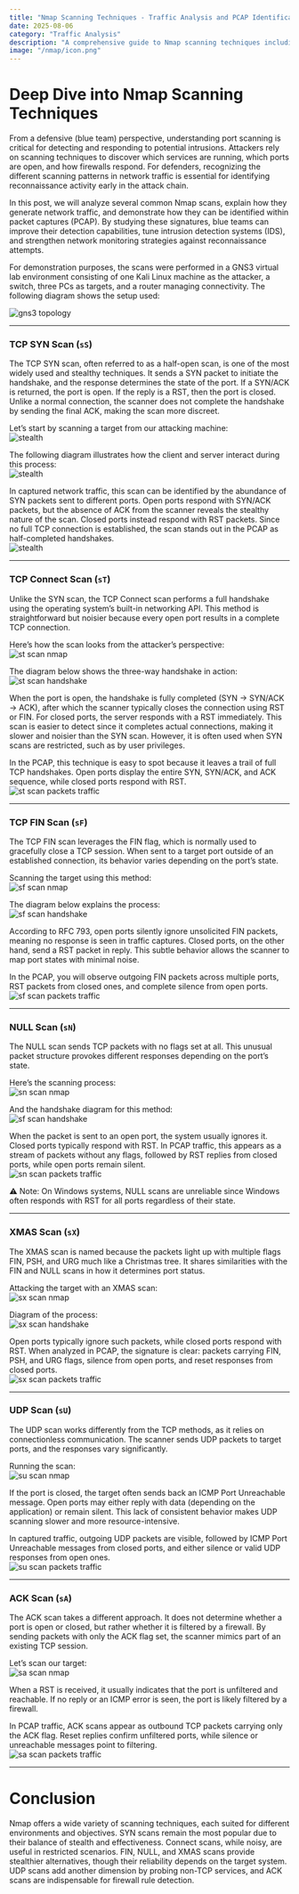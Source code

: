 ```yaml
---
title: "Nmap Scanning Techniques - Traffic Analysis and PCAP Identification"
date: 2025-08-06
category: "Traffic Analysis"
description: "A comprehensive guide to Nmap scanning techniques including SYN, Connect, FIN, NULL, XMAS, UDP, and ACK scans, explained with traffic analysis and PCAP identification."
image: "/nmap/icon.png"
---
```


# Deep Dive into Nmap Scanning Techniques

From a defensive (blue team) perspective, understanding port scanning is critical for detecting and responding to potential intrusions. Attackers rely on scanning techniques to discover which services are running, which ports are open, and how firewalls respond. For defenders, recognizing the different scanning patterns in network traffic is essential for identifying reconnaissance activity early in the attack chain. 

In this post, we will analyze several common Nmap scans, explain how they generate network traffic, and demonstrate how they can be identified within packet captures (PCAP). By studying these signatures, blue teams can improve their detection capabilities, tune intrusion detection systems (IDS), and strengthen network monitoring strategies against reconnaissance attempts.


For demonstration purposes, the scans were performed in a GNS3 virtual lab environment consisting of one Kali Linux machine as the attacker, a switch, three PCs as targets, and a router managing connectivity. The following diagram shows the setup used:  

![gns3 topology](/blog-images/nmap/gns3.PNG)

---

### **TCP SYN Scan (`sS`)**

The TCP SYN scan, often referred to as a half-open scan, is one of the most widely used and stealthy techniques. It sends a SYN packet to initiate the handshake, and the response determines the state of the port. If a SYN/ACK is returned, the port is open. If the reply is a RST, then the port is closed. Unlike a normal connection, the scanner does not complete the handshake by sending the final ACK, making the scan more discreet.

Let’s start by scanning a target from our attacking machine:  
![stealth](/blog-images/nmap/syn-scan.PNG)

The following diagram illustrates how the client and server interact during this process:  
![stealth](/blog-images/nmap/stealth.PNG)

In captured network traffic, this scan can be identified by the abundance of SYN packets sent to different ports. Open ports respond with SYN/ACK packets, but the absence of ACK from the scanner reveals the stealthy nature of the scan. Closed ports instead respond with RST packets. Since no full TCP connection is established, the scan stands out in the PCAP as half-completed handshakes.  
![stealth](/blog-images/nmap/syn-ack.PNG)

---

### **TCP Connect Scan (`sT`)**

Unlike the SYN scan, the TCP Connect scan performs a full handshake using the operating system’s built-in networking API. This method is straightforward but noisier because every open port results in a complete TCP connection.

Here’s how the scan looks from the attacker’s perspective:  
![st scan nmap](/blog-images/nmap/sT-scan.PNG)

The diagram below shows the three-way handshake in action:  
![st scan handshake](/blog-images/nmap/st-diagram.PNG)

When the port is open, the handshake is fully completed (SYN → SYN/ACK → ACK), after which the scanner typically closes the connection using RST or FIN. For closed ports, the server responds with a RST immediately. This scan is easier to detect since it completes actual connections, making it slower and noisier than the SYN scan. However, it is often used when SYN scans are restricted, such as by user privileges.  

In the PCAP, this technique is easy to spot because it leaves a trail of full TCP handshakes. Open ports display the entire SYN, SYN/ACK, and ACK sequence, while closed ports respond with RST.  
![st scan packets traffic](/blog-images/nmap/st-packets.PNG)

---

### **TCP FIN Scan (`sF`)**

The TCP FIN scan leverages the FIN flag, which is normally used to gracefully close a TCP session. When sent to a target port outside of an established connection, its behavior varies depending on the port’s state.

Scanning the target using this method:  
![sf scan nmap](/blog-images/nmap/sf-scan.PNG)

The diagram below explains the process:  
![sf scan handshake](/blog-images/nmap/sf-diagram.PNG)

According to RFC 793, open ports silently ignore unsolicited FIN packets, meaning no response is seen in traffic captures. Closed ports, on the other hand, send a RST packet in reply. This subtle behavior allows the scanner to map port states with minimal noise.  

In the PCAP, you will observe outgoing FIN packets across multiple ports, RST packets from closed ones, and complete silence from open ports.  
![sf scan packets traffic](/blog-images/nmap/sf-packets.PNG)

---

### **NULL Scan (`sN`)**

The NULL scan sends TCP packets with no flags set at all. This unusual packet structure provokes different responses depending on the port’s state.

Here’s the scanning process:  
![sn scan nmap](/blog-images/nmap/sn-scan.PNG)

And the handshake diagram for this method:  
![sf scan handshake](/blog-images/nmap/sn-diagram.PNG)

When the packet is sent to an open port, the system usually ignores it. Closed ports typically respond with RST. In PCAP traffic, this appears as a stream of packets without any flags, followed by RST replies from closed ports, while open ports remain silent.  
![sn scan packets traffic](/blog-images/nmap/sn-packets.PNG)

⚠️ Note: On Windows systems, NULL scans are unreliable since Windows often responds with RST for all ports regardless of their state.

---

### **XMAS Scan (`sX`)**

The XMAS scan is named because the packets light up with multiple flags FIN, PSH, and URG much like a Christmas tree. It shares similarities with the FIN and NULL scans in how it determines port status.

Attacking the target with an XMAS scan:  
![sx scan nmap](/blog-images/nmap/sX-scan.PNG)

Diagram of the process:  
![sx scan handshake](/blog-images/nmap/sx-diagram.PNG)

Open ports typically ignore such packets, while closed ports respond with RST. When analyzed in PCAP, the signature is clear: packets carrying FIN, PSH, and URG flags, silence from open ports, and reset responses from closed ports.  
![sx scan packets traffic](/blog-images/nmap/sx-packets.PNG)

---

### **UDP Scan (`sU`)**

The UDP scan works differently from the TCP methods, as it relies on connectionless communication. The scanner sends UDP packets to target ports, and the responses vary significantly.

Running the scan:  
![su scan nmap](/blog-images/nmap/su-scan.PNG)

If the port is closed, the target often sends back an ICMP Port Unreachable message. Open ports may either reply with data (depending on the application) or remain silent. This lack of consistent behavior makes UDP scanning slower and more resource-intensive.

In captured traffic, outgoing UDP packets are visible, followed by ICMP Port Unreachable messages from closed ports, and either silence or valid UDP responses from open ones.  
![su scan packets traffic](/blog-images/nmap/su-packets.PNG)

---

### **ACK Scan (`sA`)**

The ACK scan takes a different approach. It does not determine whether a port is open or closed, but rather whether it is filtered by a firewall. By sending packets with only the ACK flag set, the scanner mimics part of an existing TCP session.

Let’s scan our target:  
![sa scan nmap](/blog-images/nmap/sa-scan.PNG)

When a RST is received, it usually indicates that the port is unfiltered and reachable. If no reply or an ICMP error is seen, the port is likely filtered by a firewall.  

In PCAP traffic, ACK scans appear as outbound TCP packets carrying only the ACK flag. Reset replies confirm unfiltered ports, while silence or unreachable messages point to filtering.  
![sa scan packets traffic](/blog-images/nmap/sa-packets.PNG)

---

# Conclusion

Nmap offers a wide variety of scanning techniques, each suited for different environments and objectives. SYN scans remain the most popular due to their balance of stealth and effectiveness. Connect scans, while noisy, are useful in restricted scenarios. FIN, NULL, and XMAS scans provide stealthier alternatives, though their reliability depends on the target system. UDP scans add another dimension by probing non-TCP services, and ACK scans are indispensable for firewall rule detection.
